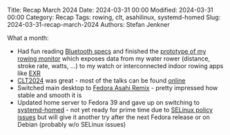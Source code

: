 Title: Recap March 2024
Date: 2024-03-31 00:00
Modified: 2024-03-31 00:00
Category: Recap
Tags: rowing, clt, asahilinux, systemd-homed
Slug: 2024-03-31-recap-march-2024
Authors: Stefan Jenkner

What a month:

 * Had fun reading [Bluetooth specs](https://www.bluetooth.com/specifications/specs/fitness-machine-service-1-0/) and finished the [prototype of my rowing monitor](https://github.com/stefanjenkner/fdf-console-monitor) which exposes data from my water rower (distance, stroke rate, watts, ...) to my watch or interconnected indoor rowing apps like [EXR](https://exrgame.com/)
 * [CLT2024](https://chemnitzer.linux-tage.de/2024/en/) was great - most of the talks can be found [online](https://media.ccc.de/c/clt24)
 * Switched main desktop to [Fedora Asahi Remix](https://asahilinux.org/) - pretty impressed how stable and smooth it is
 * Updated home server to Fedora 39 and gave up on switching to [systemd-homed](https://systemd.io/HOME_DIRECTORY/) - not yet ready for prime time due to [SELinux policy issues](https://discussion.fedoraproject.org/t/building-a-new-home-with-systemd-homed-on-fedora/72690) but will give it another try after the next Fedora release or on Debian (probably w/o SELinux issues)
